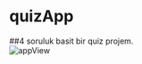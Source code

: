 # quizApp 
##4 soruluk basit bir quiz projem.<br/>
![appView](https://github.com/mmyildirim/quizApp/blob/main/quizAppView.png)

